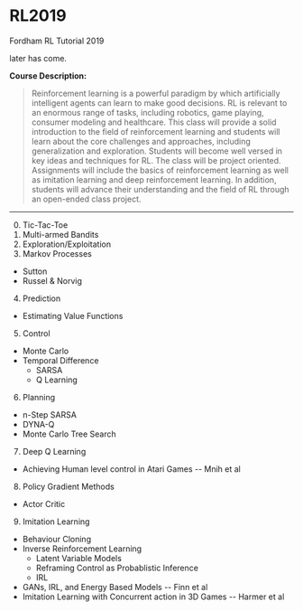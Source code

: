 # RL2019
Fordham RL Tutorial 2019 

later has come.  

**Course Description:**


> Reinforcement learning is a powerful paradigm by which artificially intelligent agents can learn to make good decisions. RL is relevant to an enormous range of tasks, including robotics, game playing, consumer modeling and healthcare. This class will provide a solid introduction to the field of reinforcement learning and students will learn about the core challenges and approaches, including generalization and exploration. Students will become well versed in key ideas and techniques for RL. The class will be project oriented. Assignments will include the basics of reinforcement learning as well as imitation learning and deep reinforcement learning. In addition, students will advance their understanding and the field of RL through an open-ended class project.


 ----  
 
0. Tic-Tac-Toe
1. Multi-armed Bandits
2. Exploration/Exploitation 
3. Markov Processes
  - Sutton 
  - Russel & Norvig
4. Prediction 
  - Estimating Value Functions
5. Control
  - Monte Carlo 
  - Temporal Difference
    - SARSA
    - Q Learning
6. Planning
  - n-Step SARSA
  - DYNA-Q
  - Monte Carlo Tree Search
7. Deep Q Learning
  - Achieving Human level control in Atari Games -- Mnih et al
8. Policy Gradient Methods
  - Actor Critic
9. Imitation Learning
  - Behaviour Cloning
  - Inverse Reinforcement Learning
    - Latent Variable Models
    - Reframing Control as Probablistic Inference
    - IRL
  - GANs, IRL, and Energy Based Models -- Finn et al
  - Imitation Learning with Concurrent action in 3D Games -- Harmer et al

